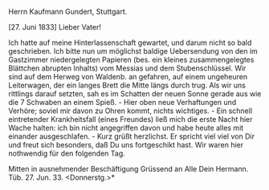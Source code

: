 Herrn Kaufmann Gundert, Stuttgart.

 [27. Juni 1833]
Lieber Vater!

Ich hatte auf meine Hinterlassenschaft gewartet, und darum nicht so bald geschrieben. Ich bitte nun um möglichst baldige Uebersendung von den im Gastzimmer niedergelegten Papieren (bes. ein kleines zusammengelegtes Blättchen abrupten Inhalts) vom Messias und dem Stubenschlüssel. 
Wir sind auf dem Herweg von Waldenb. an gefahren, auf einem ungeheuren Leiterwagen, der ein langes Brett die Mitte längs durch trug. Als wir uns rittlings darauf setzten, sah es im Schatten der neuen Sonne gerade aus wie die 7 Schwaben an einem Spieß. - Hier oben neue Verhaftungen und Verhöre; soviel mir davon zu Ohren kommt, nichts wichtiges. - Ein schnell eintretender Krankheitsfall (eines Freundes) ließ mich die erste Nacht hier Wache halten: ich bin nicht angegriffen davon und habe heute alles mit einander ausgeschlafen. - Kurz grüßt herzlichst. Er spricht viel viel von Dir und freut sich besonders, daß Du uns fortgeschikt hast. Wir waren hier nothwendig für den folgenden Tag.

Mitten in ausnehmender Beschäftigung
 Grüssend an Alle
 Dein Hermann.
Tüb. 27. Jun. 33. <Donnerstg.>*
